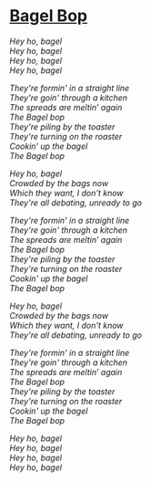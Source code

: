 [Bagel Bop](https://www.youtube.com/watch?v=nBUusDv6hXI)
===========

*Hey ho, bagel*  
*Hey ho, bagel*  
*Hey ho, bagel*  
*Hey ho, bagel*  

*They're formin' in a straight line*  
*They're goin' through a kitchen*  
*The spreads are meltin’ again*  
*The Bagel bop*  
*They're piling by the toaster*  
*They're turning on the roaster*  
*Cookin’ up the bagel*  
*The Bagel bop*  

*Hey ho, bagel*  
*Crowded by the bags now*  
*Which they want, I don't know*  
*They're all debating, unready to go*  

*They're formin' in a straight line*  
*They're goin' through a kitchen*  
*The spreads are meltin’ again*  
*The Bagel bop*  
*They're piling by the toaster*  
*They're turning on the roaster*  
*Cookin' up the bagel*  
*The Bagel bop*  

*Hey ho, bagel*  
*Crowded by the bags now*  
*Which they want, I don't know*  
*They're all debating, unready to go*  

*They're formin' in a straight line*  
*They're goin' through a kitchen*  
*The spreads are meltin’ again*  
*The Bagel bop*  
*They're piling by the toaster*  
*They're turning on the roaster*  
*Cookin' up the bagel*  
*The Bagel bop*  

*Hey ho, bagel*  
*Hey ho, bagel*  
*Hey ho, bagel*  
*Hey ho, bagel*  
